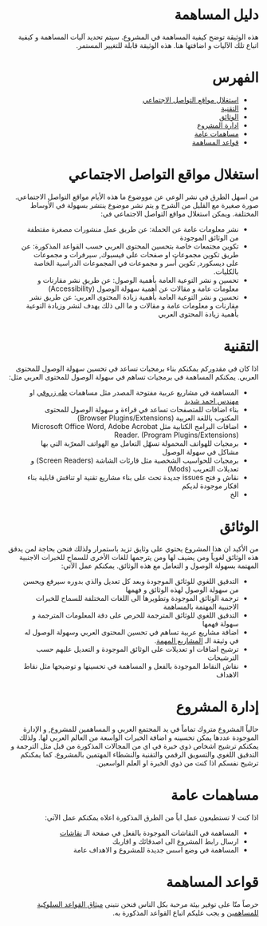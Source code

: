 <div dir="rtl">

# دليل المساهمة
هذه الوثيقة توضح كيفية المساهمة في المشروع. سيتم تحديد آليات المساهمة و كيفية اتباع تلك الآليات و اضافتها هنا. هذه الوثيقة قابلة للتغيير المستمر. 

# الفهرس

- [استغلال مواقع التواصل الاجتماعي](#استغلال-مواقع-التواصل-الاجتماعي)
- [التقنية](#التقنية)
- [الوثائق](#الوثائق)
- [ادارة المشروع](#إدارة-المشروع)
- [مساهمات عامة](#مساهمات-عامة)
- [قواعد المساهمة](#قواعد-المساهمة)
  

# استغلال مواقع التواصل الاجتماعي
من اسهل الطرق في نشر الوعي عن مووضوع ما هذه الأيام مواقع التواصل الاجتماعي. صورة صغيرة مع القليل من الشرح و يتم نشر موضوع ينتشر بسهولة في الأوساط المختلفة. ويمكن استغلال مواقع التواصل الاجتماعي في:

- نشر معلومات عامة عن الحملة: عن طريق عمل منشورات مصغرة مقتطفة من الوثائق الموجودة
- تكوين مجتمعات خاصة بتحسين المحتوى العربي حسب القواعد المذكورة: عن طريق تكوين مجموعات او صفحات على فيسبوك, سيرفرات و مجموعات على ديسكورد, تكوين أُسر و مجموعات في المجموعات الدراسية الخاصة بالكليات.
- تحسين و نشر التوعية العامة بأهمية الوصول: عن طريق نشر مقارنات و معلومات عامة و مقالات عن أهمية سهولة الوصول (Accessibility)
- تحسين و نشر التوعية العامة بأهمية زيادة المحتوى العربي: عن طريق نشر مقارنات و معلومات عامة و مقالات و ما الى ذلك يهدف لنشر وزيادة التوعية بأهمية زيادة المحتوى العربي

# التقنية
اذا كان في مقدوركم يمكنكم بناء برمجيات تساعد في تحسين سهولة الوصول للمحتوى العربي. يمكنكم المساهمة في برمجيات تساهم في سهولة الوصول للمحتوى العربي مثل:

- المساهمة في مشاريع عربية مفتوحة المصدر مثل مساهمات [طه زروقي](https://twitter.com/linuxscout) او [مهندس احمد شديد](https://github.com/shadeed/rtl-styling)
- بناء اضافات للمتصفحات تساعد في قراءة و سهولة الوصول للمحتوى المكتوب باللغة العربية (Browser Plugins/Extensions)
- اضافات البرامج الكتابية مثل Microsoft Office Word, Adobe Acrobat Reader. (Program Plugins/Extensions)
- برمجيات للهواتف المحمولة تسهّل التعامل مع الهواتف المعرّبة التي بها مشاكل في سهولة الوصول
- برمجيات للحواسيب الشخصية مثل قارئات الشاشة (Screen Readers) و تعديلات التعريب (Mods)
- نقاش و فتح issues جديدة تحث على بناء مشاريع تقنية او تناقش قابلية بناء افكار موجودة لديكم
- الخ

# الوثائق
من الأكيد ان هذا المشروع يحتوي على وثايق تزيد باستمرار ولذلك فنحن بحاجة لمن يدقق هذه الوثائق لغوياً ومن يضيف لها ومن يترجمها للغات الأخرى للسماح للخبرات الاجنبية المهتمة بسهولة الوصول و التعامل مع هذه الوثائق. يمكنكم عمل الآتي:

- التدقيق اللغوي للوثائق الموجودة وبعد كل تعديل والذي بدوره سيرفع ويحسن من سهولة الوصول لهذه الوثائق و فهمها
- ترجمة الوثائق الموجودة وتطويرها الى اللغات المختلفة للسماح للخبرات الاجنبية المهتمة بالمساهمة
- التدقيق اللغوي للوثائق المترجمة للحرص على دقة المعلومات المترجمة و سهولة فهمها
- اضافة مشاريع عربية تساهم في تحسين المحتوى العربي وسهولة الوصول له في وثيقة الـ [المشاريع المهمة](Notable%20Projects.md).
- ترشيح اضافات او تعديلات على الوثائق الموجودة و التعديل عليهم حسب الترشيحات
- نقاش النقاط الموجودة بالفعل و المساهمة في تحسينها و توضيحها مثل نقاط الاهداف

# إدارة المشروع
حالياً المشروع متروك تماماً في يد المجتمع العربي و المساهمين للمشروع, و الإدارة الموجودة عددها يمكن تحسينه و اضافة الخبرات الواسعة من العالم العربي لها. ولذلك يمكنكم ترشيح اشخاص ذوي خبرة في اي من المجالات المذكورة من قبل مثل الترجمة و التدقيق اللغوي والتسويق الرقمي والتقنية والنشطاء المهتمين بالمشروع. كما يمكنكم ترشيح نفسكم اذا كنت من ذوي الخبرة او العلم الواسعين. 

# مساهمات عامة
اذا كنت لا تستطيعون عمل اياً من الطرق المذكورة اعلاه يمكنكم عمل الآتي:

- المساهمة في النقاشات الموجودة بالفعل في صفحة الـ [نقاشات](https://github.com/KL13NT/arabic-a11y/issues)
- ارسال رابط المشروع الى اصدقائك و اقاربك
- المساهمة في وضع اسس جديدة للمشروع و الاهداف عامة

# قواعد المساهمة
حرصاً منّا على توفير بيئة مرحبة بكل الناس فنحن نتبنى [ميثاق القواعد السلوكية للمساهمين](Code%20of%20Conduct.md) و يجب عليكم اتباع القواعد المذكورة به.

</div>

